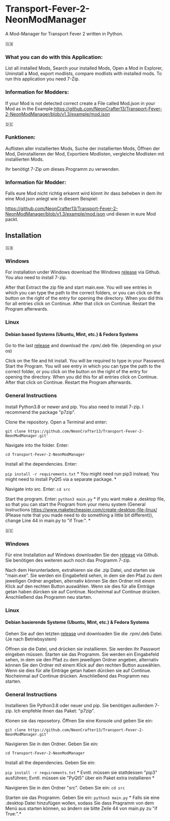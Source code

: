 # Transport-Fever-2-NeonModManager
A Mod-Manager for Transport Fever 2 written in Python.

:uk:
### What you can do with this Application:

List all installed Mods,
Search your installed Mods,
Open a Mod in Explorer,
Uninstall a Mod,
export modlists,
compare modlists with installed mods.
To run this application you need 7-Zip.



### Information for Modders:

If your Mod is not detected correct create a File called Mod.json in your Mod as in the Example:https://github.com/NeonCrafter13/Transport-Fever-2-NeonModManager/blob/v1.3/example/mod.json

:de:
### Funktionen:

Auflisten aller installierten Mods,
Suche der installierten Mods,
Öffnen der Mod,
Deinstallieren der Mod,
Exportiere Modlisten,
vergleiche Modlisten mit installierten Mods.


Ihr benötigt 7-Zip um dieses Programm zu verwenden.



### Information für Modder:

Falls eure Mod nicht richtig erkannt wird könnt ihr dass beheben in dem ihr eine Mod.json anlegt wie in diesem Beispiel:

https://github.com/NeonCrafter13/Transport-Fever-2-NeonModManager/blob/v1.3/example/mod.json und diesen in eure Mod packt.


## Installation

:uk:
### Windows

For installation under Windows download the Windows [release](https://github.com/NeonCrafter13/Transport-Fever-2-NeonModManager/releases/latest) via Github. You also need to install 7-zip.

After that Extract the zip file and start main.exe. You will see entries in which you can type the path to the correct folders, or you can click on the button on the right of the entry for opening the directory. When you did this for all entries click on Continue. After that click on Continue. Restart the Program afterwards.

### Linux

#### Debian based Systems (Ubuntu, Mint, etc.) & Fedora Systems

Go to the last  [release](https://github.com/NeonCrafter13/Transport-Fever-2-NeonModManager/releases/latest) and download the .rpm/.deb file. (depending on your os) 

Click on the file and hit install. You will be required to type in your Password. Start the Program. You will see entry in which you can type the path to the correct folder, or you click on the button on the right of the entry for opening the directory. When you did this for all entries click on Continue. After that click on Continue. Restart the Program afterwards.

### General Instructions
Install Python3.8 or newer and pip. You also need to install 7-zip. I recommend the package "p7zip".

Clone the repository. Open a Terminal and enter:

`git clone https://github.com/NeonCrafter13/Transport-Fever-2-NeonModManager.git'`

Navigate into the folder. Enter:

`cd Transport-Fever-2-NeonModManager`

Install all the dependencies. Enter:

`pip install -r requirements.txt` * You might need run pip3 instead; You might need to install PyQt5 via a separate package. *

Navigate into src. Enter:
`cd src`

Start the program. Enter:
`python3 main.py` * If you want make a .desktop file, so that you can start the Program from your menu system (General Instructions https://www.maketecheasier.com/create-desktop-file-linux/ (Please note that you made need to do something a little bit different)), change Line 44 in main.py to "if True:". *

:de:
### Windows

Für eine Installation auf Windows downloaden Sie den [release](https://github.com/NeonCrafter13/Transport-Fever-2-NeonModManager/releases/latest) via Github. Sie benötigen des weiteren auch noch das Programm 7-zip.

Nach dem Herunterladem, extrahieren sie die .zip Datei, und starten sie "main.exe". Sie werden ein Eingabefeld sehen, in dem sie den Pfad zu dem jeweiligen Ordner angeben, alternativ können Sie den Ordner mit einem Klick auf den rechten Button auswählen. Wenn sie dies für alle Einträge getan haben dürcken sie auf Continue. Nocheinmal auf Continue drücken. Anschließend das Programm neu starten.

### Linux

#### Debian basierende Systeme (Ubuntu, Mint, etc.) & Fedora Systems

Gehen Sie auf den letzten [release](https://github.com/NeonCrafter13/Transport-Fever-2-NeonModManager/releases/latest) und downloaden Sie die .rpm/.deb Datei. (Je nach Betriebsystem) 

Öffnen sie die Datei, und drücken sie installieren. Sie werden ihr Passwort eingeben müssen. Starten sie das Programm. Sie werden ein Eingabefeld sehen, in dem sie den Pfad zu dem jeweiligen Ordner angeben, alternativ können Sie den Ordner mit einem Klick auf den rechten Button auswählen. Wenn sie dies für alle Einträge getan haben dürcken sie auf Continue. Nocheinmal auf Continue drücken. Anschließend das Programm neu starten.

### General Instructions
Installieren Sie Python3.8 oder neuer und pip. Sie benötigen außerdem  7-zip. Ich empfehle ihnen das Paket: "p7zip".

Klonen sie das reposetory. Öffnen Sie eine Konsole und geben Sie ein:

`git clone https://github.com/NeonCrafter13/Transport-Fever-2-NeonModManager.git'`

Navigieren Sie in den Ordner. Geben Sie ein:

`cd Transport-Fever-2-NeonModManager`

Install all the dependencies. Geben Sie ein:

`pip install -r requirements.txt` * Evntl. müssen sie stattdessen "pip3" ausführen; Evntl. müssen sie "PyQt5" über ein Paket extra installieren *

Navigieren Sie in den Ordner "src". Geben Sie ein:
`cd src`

Starten sie das Programm. Geben Sie ein:
`python3 main.py` * Falls sie eine .desktop Datei hinzufügen wollen, sodass Sie dass Pragramm von dem Menü aus starten können, so ändern sie bitte Zeile 44 von main.py zu "if True:".*

